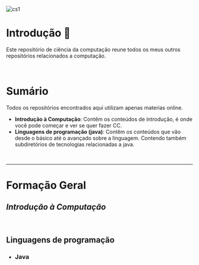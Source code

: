 
![cs1](https://github.com/FireguiQueen/ciencia-da-computacao/assets/98475125/731d3e76-02d6-43ab-b8f4-c6bcb2361e6f)

# Introdução :wave:
Este repositório de ciência da computação reune todos os meus outros repositórios relacionados a computação. 

<br>

# Sumário
Todos os repositórios encontrados aqui utilizam apenas materias online. 

- **Introdução à Computação**: Contêm os conteúdos de introdução, é onde você pode começar e ver se quer fazer CC.
- **Linguagens de programação (java)**: Contêm os conteúdos que vão desde o básico até o avançado sobre a linguagem. Contendo também subdiretórios de tecnologias relacionadas a java. 

<br>

_____

# Formação Geral  <a name="formacaogeral"> </a>

## _Introdução à Computação_

<br>

## __Linguagens de programação__
+ ### Java


